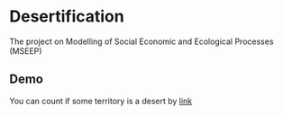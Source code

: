 # Desertification
The project on Modelling of Social Economic and Ecological Processes (MSEEP)

## Demo

You can count if some territory is a desert by [link](https://unerty.github.io/desertification/ "Count your desert")
